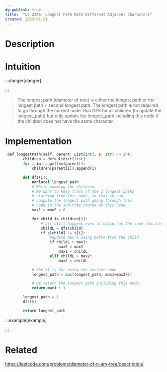 ```yaml
---
dg-publish: true
title:  "LC 2246. Longest Path With Different Adjacent Characters"
created: 2023-01-21
---
```



# Description


# Intuition

:::danger[danger] 


:::
>The longest path (diameter of tree) is either the longest path or the longest path + second longest path.
>The longest path is not required to go through the current node.
>Run DFS for all children (to update the longest_path) but only update the longest_path including this node if the children does not have the same character. 

>

# Implementation
```python
 def longestPath(self, parent: List[int], s: str) -> int:
        children = defaultdict(list)
        for i in range(len(parent)):
            children[parent[i]].append(i)

        def dfs(i):
            nonlocal longest_path
            # While examing the children, 
            # We want to keep track of the 2 longest paths 
            # starting from this node, so that we can 
            # compute the longest path going through this  
            # node in the sub-tree rooted at this node.
            max1 = max2 = 0

            for child in children[i]:
	            # dfs still happens even if child has the same character because the child might have a path longer than the current node
                childL = dfs(child)
                if s[child] != s[i]:
                    #update max's using paths from the child
                    if childL > max1:
                        max2 = max1
                        max1 = childL
                    elif childL > max2:
                        max2 = childL

			# the +1 is for using the current node 
            longest_path = max(longest_path, max1+max2+1)

			# we return the longest path including this node
            return max1 + 1

        longest_path = 1
        dfs(0)

        return longest_path
```

:::example[example] 


:::


# Related
https://leetcode.com/problems/diameter-of-n-ary-tree/description/